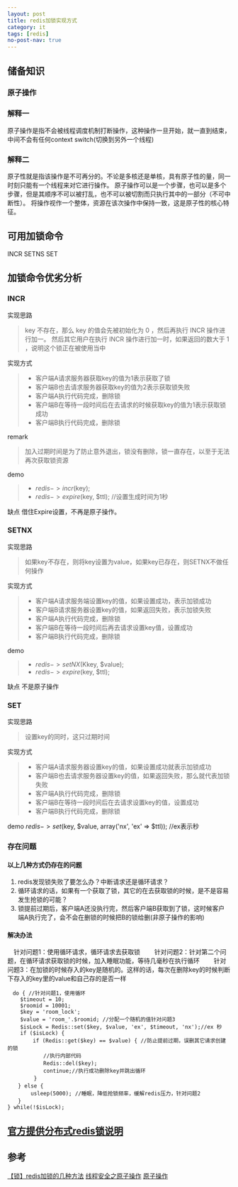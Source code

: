```yaml
---
layout: post
title: redis加锁实现方式
category: it
tags: [redis]
no-post-nav: true
---
```


## 储备知识
### 原子操作
### 解释一
原子操作是指不会被线程调度机制打断操作，这种操作一旦开始，就一直到结束，
中间不会有任何context switch(切换到另外一个线程)

### 解释二
原子性就是指该操作是不可再分的。不论是多核还是单核，具有原子性的量，同一时刻只能有一个线程来对它进行操作。
原子操作可以是一个步骤，也可以是多个步骤，但是其顺序不可以被打乱，也不可以被切割而只执行其中的一部分（不可中断性）。
将操作视作一个整体，资源在该次操作中保持一致，这是原子性的核心特征。


## 可用加锁命令
INCR SETNS SET

## 加锁命令优劣分析

### INCR
实现思路
> key 不存在，那么 key 的值会先被初始化为 0 ，然后再执行 INCR 操作进行加一。 
然后其它用户在执行 INCR 操作进行加一时，如果返回的数大于 1 ，说明这个锁正在被使用当中

实现方式
> - 客户端A请求服务器获取key的值为1表示获取了锁
> - 客户端B也去请求服务器获取key的值为2表示获取锁失败
> - 客户端A执行代码完成，删除锁
> - 客户端B在等待一段时间后在去请求的时候获取key的值为1表示获取锁成功
> - 客户端B执行代码完成，删除锁

remark
> 加入过期时间是为了防止意外退出，锁没有删除，锁一直存在，以至于无法再次获取锁资源
 
 demo
 > - $redis->incr($key);
 > - $redis->expire($key, $ttl); //设置生成时间为1秒
 
 
 缺点
 借住Expire设置，不再是原子操作。

 

### SETNX
实现思路
> 如果key不存在，则将key设置为value，如果key已存在，则SETNX不做任何操作

实现方式
> - 客户端A请求服务端设置key的值，如果设置成功，表示加锁成功
> - 客户端B请求服务器设置key的值，如果返回失败，表示加锁失败
> - 客户端A执行代码完成，删除锁
> - 客户端B在等待一段时间后再去请求设置key值，设置成功
> - 客户端B执行代码完成，删除锁

demo
> - $redis->setNX($Kkey, $value);
> - $redis->expire($key, $ttl);

缺点
不是原子操作

### SET
实现思路
> 设置key的同时，这只过期时间

实现方式
> - 客户端A请求服务器设置key的值，如果设置成功就表示加锁成功
> - 客户端B也去请求服务器设置key的值，如果返回失败，那么就代表加锁失败
> - 客户端A执行代码完成，删除锁
> - 客户端B在等待一段时间后在去请求设置key的值，设置成功
> - 客户端B执行代码完成，删除锁

demo
$redis->set($key, $value, array('nx', 'ex' => $ttl)); //ex表示秒

### 存在问题

#### 以上几种方式仍存在的问题
1. redis发现锁失败了要怎么办？中断请求还是循环请求？
2. 循环请求的话，如果有一个获取了锁，其它的在去获取锁的时候，是不是容易发生抢锁的可能？
3. 锁提前过期后，客户端A还没执行完，然后客户端B获取到了锁，这时候客户端A执行完了，会不会在删锁的时候把B的锁给删(非原子操作的影响)


#### 解决办法
　针对问题1：使用循环请求，循环请求去获取锁
　　针对问题2：针对第二个问题，在循环请求获取锁的时候，加入睡眠功能，等待几毫秒在执行循环
　　针对问题3：在加锁的时候存入的key是随机的。这样的话，每次在删除key的时候判断下存入的key里的value和自己存的是否一样

```
　do { //针对问题1，使用循环
    $timeout = 10;
    $roomid = 10001;
    $key = 'room_lock';
    $value = 'room_'.$roomid; //分配一个随机的值针对问题3
    $isLock = Redis::set($key, $value, 'ex', $timeout, 'nx');//ex 秒
    if ($isLock) {
        if (Redis::get($key) == $value) { //防止提前过期，误删其它请求创建的锁
        　　//执行内部代码
       　　 Redis::del($key);
       　　 continue;//执行成功删除key并跳出循环
    　　 }
　　} else {
   　　 usleep(5000); //睡眠，降低抢锁频率，缓解redis压力，针对问题2
　　}
} while(!$isLock);
```

## [官方提供分布式redis锁说明](https://redis.io/topics/distlock)

## 参考
[【锁】redis加锁的几种方法](https://www.cnblogs.com/itplay/p/10163720.html)
[线程安全之原子操作](https://blog.csdn.net/qq_36414013/article/details/96353360)
[原子操作](https://baike.baidu.com/item/%E5%8E%9F%E5%AD%90%E6%93%8D%E4%BD%9C/1880992?fr=aladdin)